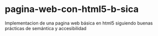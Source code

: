 # pagina-web-con-html5-b-sica
Implementacion de una pagina web básica en html5 siguiendo buenas prácticas de semántica y accesibilidad
